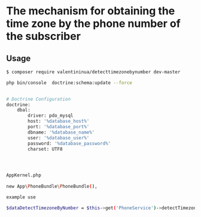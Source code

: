 # The mechanism for obtaining the time zone by the phone number of the subscriber #

 
## Usage ##

```bash
$ composer require valentininua/detecttimezonebynumber dev-master
```



```bash
php bin/console  doctrine:schema:update --force

 
# Doctrine Configuration
doctrine:
    dbal:
        driver: pdo_mysql
        host: '%database_host%'
        port: '%database_port%'
        dbname: '%database_name%'
        user: '%database_user%'
        password: '%database_password%'
        charset: UTF8




AppKernel.php
 
new App\PhoneBundle\PhoneBundle(),

example use 

$dataDetectTimezoneByNumber = $this->get('PhoneService')->detectTimezoneByNumber("+79851234567");


```
 